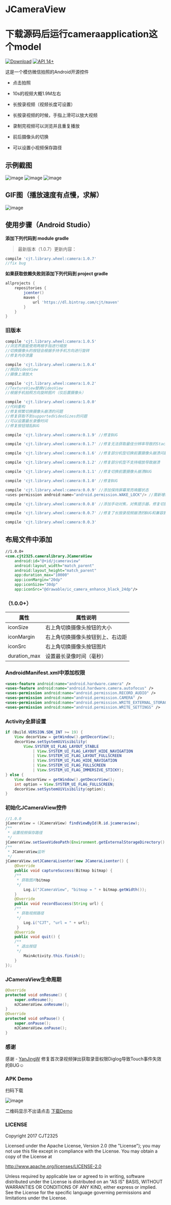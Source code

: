 # JCameraView
# 下载源码后运行cameraapplication这个model

 [![Download](https://api.bintray.com/packages/cjt/maven/cameraView/images/download.svg)](https://bintray.com//cjt/maven/cameraView/_latestVersion) [![API 14+](https://img.shields.io/badge/API-14%2B-green.svg)](https://github.com/CJT2325/CameraView)

这是一个模仿微信拍照的Android开源控件

- 点击拍照

- 10s的视频大概1.9M左右

- 长按录视频（视频长度可设置）

- 长按录视频的时候，手指上滑可以放大视频

- 录制完视频可以浏览并且重复播放

- 前后摄像头的切换

- 可以设置小视频保存路径

## 示例截图

![image](https://github.com/CJT2325/CameraView/blob/master/assets/screenshot_0.jpg)
![image](https://github.com/CJT2325/CameraView/blob/master/assets/screenshot_1.jpg)
![image](https://github.com/CJT2325/CameraView/blob/master/assets/screenshot_2.jpg)

## GIF图（播放速度有点慢，求解）

![image](https://github.com/CJT2325/CameraView/blob/master/assets/video.gif)

## 使用步骤（Android Studio）

**添加下列代码到 module gradle**

> 最新版本（1.0.7）更新内容：
```gradle
compile 'cjt.library.wheel:camera:1.0.7'
//fix bug
```
**如果获取依赖失败则添加下列代码到 project gradle**
```gradle
allprojects {
    repositories {
        jcenter()
        maven {
            url 'https://dl.bintray.com/cjt/maven'
        }
    }
}
```

### 旧版本
```gradle
compile 'cjt.library.wheel:camera:1.0.5'
//浏览界面能使用两根手指进行缩放
//切换摄像头的按钮会根据手持手机方向进行旋转
//修复内存泄露

compile 'cjt.library.wheel:camera:1.0.4'
//换回VideoView
//摄像上滑放大

compile 'cjt.library.wheel:camera:1.0.2'
//TextureView替换VideoView
//根据手机拍照方向旋转图片（仅后置摄像头）

compile 'cjt.library.wheel:camera:1.0.0'
//代码重构
//修复频繁切换摄像头崩溃的问题
//修复获取不到supportedVideoSizes的问题
//可以设置最长录像时间
//修复按钮错乱BUG

compile 'cjt.library.wheel:camera:0.1.9' //修复BUG

compile 'cjt.library.wheel:camera:0.1.7' //修复无法获取最佳分辨率导致的StackOverFlowError

compile 'cjt.library.wheel:camera:0.1.6' //修复部分机型切换前置摄像头崩溃问题和添加动态权限申请

compile 'cjt.library.wheel:camera:0.1.2' //修复部分机型不支持缩放导致崩溃

compile 'cjt.library.wheel:camera:0.1.1' //修复切换前置摄像头崩溃BUG

compile 'cjt.library.wheel:camera:0.1.0' //修复BUG

compile 'cjt.library.wheel:camera:0.0.9' //添加保持屏幕常亮唤醒状态
<uses-permission android:name="android.permission.WAKE_LOCK"/> //需新增权限

compile 'cjt.library.wheel:camera:0.0.8' //添加手动对焦，对焦提示器，修复切换到前置摄像头崩溃的BUG

compile 'cjt.library.wheel:camera:0.0.7' //修复了长按录视频崩溃的BUG和兼容到Android4.0

compile 'cjt.library.wheel:camera:0.0.3' 
```
## 布局文件中添加
```xml
//1.0.0+
<com.cjt2325.cameralibrary.JCameraView
    android:id="@+id/jcameraview"
    android:layout_width="match_parent"
    android:layout_height="match_parent"
    app:duration_max="10000"
    app:iconMargin="20dp"
    app:iconSize="30dp"
    app:iconSrc="@drawable/ic_camera_enhance_black_24dp"/>
```
### （1.0.0+）
属性 | 属性说明
---|---
iconSize | 右上角切换摄像头按钮的大小
iconMargin | 右上角切换摄像头按钮到上、右边距
iconSrc | 右上角切换摄像头按钮图片
duration_max | 设置最长录像时间（毫秒）

### AndroidManifest.xml中添加权限
```xml
<uses-feature android:name="android.hardware.camera" />
<uses-feature android:name="android.hardware.camera.autofocus" />
<uses-permission android:name="android.permission.RECORD_AUDIO" />
<uses-permission android:name="android.permission.CAMERA" />
<uses-permission android:name="android.permission.WRITE_EXTERNAL_STORAGE" />
<uses-permission android:name="android.permission.WRITE_SETTINGS" />
```
### Activity全屏设置
```java
if (Build.VERSION.SDK_INT >= 19) {
    View decorView = getWindow().getDecorView();
    decorView.setSystemUiVisibility(
        View.SYSTEM_UI_FLAG_LAYOUT_STABLE
            | View.SYSTEM_UI_FLAG_LAYOUT_HIDE_NAVIGATION
            | View.SYSTEM_UI_FLAG_LAYOUT_FULLSCREEN
            | View.SYSTEM_UI_FLAG_HIDE_NAVIGATION
            | View.SYSTEM_UI_FLAG_FULLSCREEN
            | View.SYSTEM_UI_FLAG_IMMERSIVE_STICKY);
} else {
    View decorView = getWindow().getDecorView();
    int option = View.SYSTEM_UI_FLAG_FULLSCREEN;
    decorView.setSystemUiVisibility(option);
}
```
### 初始化JCameraView控件
```java
//1.0.0
jCameraView = (JCameraView) findViewById(R.id.jcameraview);
/**
 * 设置视频保存路径
 */
jCameraView.setSaveVideoPath(Environment.getExternalStorageDirectory().getPath() + File.separator + "JCamera");
/**
 * JCameraView监听
 */
jCameraView.setJCameraLisenter(new JCameraLisenter() {
    @Override
    public void captureSuccess(Bitmap bitmap) {
    /**
     * 获取图片bitmap
     */
        Log.i("JCameraView", "bitmap = " + bitmap.getWidth());
    }
    @Override
    public void recordSuccess(String url) {
    /**
     * 获取视频路径
     */
        Log.i("CJT", "url = " + url);
     }
    @Override
    public void quit() {
    /**
     * 退出按钮
     */
        MainActivity.this.finish();
    }
});
```
### JCameraView生命周期
```java
@Override
protected void onResume() {
    super.onResume();
    mJCameraView.onResume();
}
@Override
protected void onPause() {
    super.onPause();
    mJCameraView.onPause();
}
```

### 感谢

感谢 - [YanJingW](https://github.com/YanJingW) 修复首次录视频弹出获取录音权限Diglog导致Touch事件失效的BUG:relaxed:

### APK Demo
扫码下载

![image](https://github.com/CJT2325/CameraView/blob/master/assets/QRcode.png)

二维码显示不出请点击 [下载Demo](http://fir.im/8xnw)



### LICENSE
Copyright 2017 CJT2325

Licensed under the Apache License, Version 2.0 (the "License"); you may not use this file except in compliance with the License. You may obtain a copy of the License at

   http://www.apache.org/licenses/LICENSE-2.0
   
Unless required by applicable law or agreed to in writing, software distributed under the License is distributed on an "AS IS" BASIS, WITHOUT WARRANTIES OR CONDITIONS OF ANY KIND, either express or implied. See the License for the specific language governing permissions and limitations under the License.
